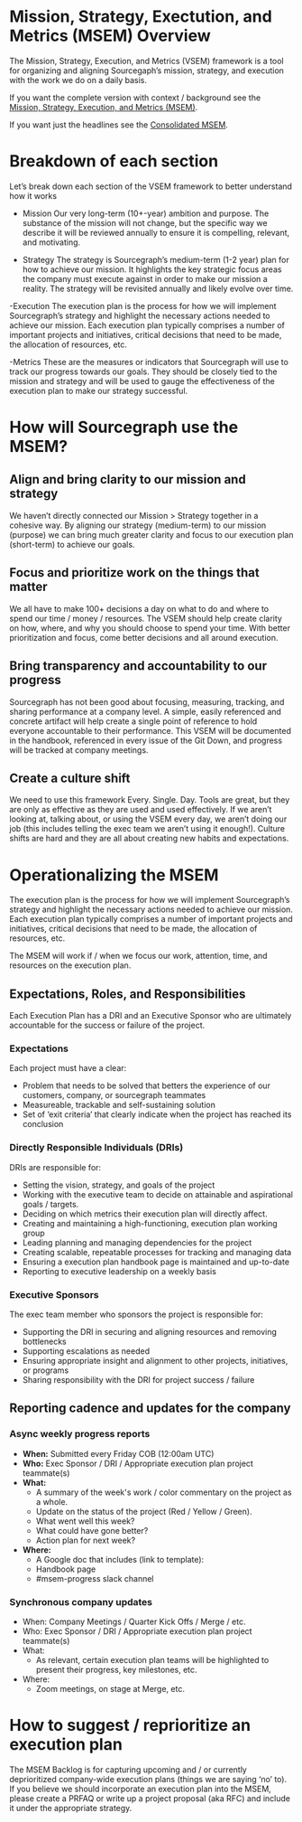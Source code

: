 # Mission, Strategy, Exectution, and Metrics (MSEM) Overview

The Mission, Strategy, Execution, and Metrics (VSEM) framework is a tool for organizing and aligning Sourcegaph’s mission, strategy, and execution with the work we do on a daily basis.

If you want the complete version with context / background see the [Mission, Strategy, Execution, and Metrics (MSEM)](https://docs.google.com/document/u/0/d/1ZgGq3Ox1c1i_3z1z-zLANVDkj2iif_ZUPFq5NvZmAis/edit).

If you want just the headlines see the [Consolidated MSEM](https://docs.google.com/document/u/0/d/1B5RXpMB3GbE44BgQh1gEH2QwT2EX_eVLw6Opw3y4WHY/edit).

# Breakdown of each section

Let’s break down each section of the VSEM framework to better understand how it works

- Mission
  Our very long-term (10+-year) ambition and purpose. The substance of the mission will not change, but the specific way we describe it will be reviewed annually to ensure it is compelling, relevant, and motivating.

- Strategy
  The strategy is Sourcegraph’s medium-term (1-2 year) plan for how to achieve our mission. It highlights the key strategic focus areas the company must execute against in order to make our mission a reality. The strategy will be revisited annually and likely evolve over time.

-Execution
The execution plan is the process for how we will implement Sourcegraph’s strategy and highlight the necessary actions needed to achieve our mission. Each execution plan typically comprises a number of important projects and initiatives, critical decisions that need to be made, the allocation of resources, etc.

-Metrics
These are the measures or indicators that Sourcegraph will use to track our progress towards our goals. They should be closely tied to the mission and strategy and will be used to gauge the effectiveness of the execution plan to make our strategy successful.

# How will Sourcegraph use the MSEM?

## Align and bring clarity to our mission and strategy

We haven’t directly connected our Mission > Strategy together in a cohesive way. By aligning our strategy (medium-term) to our mission (purpose) we can bring much greater clarity and focus to our execution plan (short-term) to achieve our goals.

## Focus and prioritize work on the things that matter

We all have to make 100+ decisions a day on what to do and where to spend our time / money / resources. The VSEM should help create clarity on how, where, and why you should choose to spend your time. With better prioritization and focus, come better decisions and all around execution.

## Bring transparency and accountability to our progress

Sourcegraph has not been good about focusing, measuring, tracking, and sharing performance at a company level. A simple, easily referenced and concrete artifact will help create a single point of reference to hold everyone accountable to their performance. This VSEM will be documented in the handbook, referenced in every issue of the Git Down, and progress will be tracked at company meetings.

## Create a culture shift

We need to use this framework Every. Single. Day. Tools are great, but they are only as effective as they are used and used effectively. If we aren’t looking at, talking about, or using the VSEM every day, we aren’t doing our job (this includes telling the exec team we aren’t using it enough!). Culture shifts are hard and they are all about creating new habits and expectations.

# Operationalizing the MSEM

The execution plan is the process for how we will implement Sourcegraph’s strategy and highlight the necessary actions needed to achieve our mission. Each execution plan typically comprises a number of important projects and initiatives, critical decisions that need to be made, the allocation of resources, etc.

The MSEM will work if / when we focus our work, attention, time, and resources on the execution plan.

## Expectations, Roles, and Responsibilities

Each Execution Plan has a DRI and an Executive Sponsor who are ultimately accountable for the success or failure of the project.

### Expectations

Each project must have a clear:

- Problem that needs to be solved that betters the experience of our customers, company, or sourcegraph teammates
- Measureable, trackable and self-sustaining solution
- Set of ‘exit criteria’ that clearly indicate when the project has reached its conclusion

### Directly Responsible Individuals (DRIs)

DRIs are responsible for:

- Setting the vision, strategy, and goals of the project
- Working with the executive team to decide on attainable and aspirational goals / targets.
- Deciding on which metrics their execution plan will directly affect.
- Creating and maintaining a high-functioning, execution plan working group
- Leading planning and managing dependencies for the project
- Creating scalable, repeatable processes for tracking and managing data
- Ensuring a execution plan handbook page is maintained and up-to-date
- Reporting to executive leadership on a weekly basis

### Executive Sponsors

The exec team member who sponsors the project is responsible for:

- Supporting the DRI in securing and aligning resources and removing bottlenecks
- Supporting escalations as needed
- Ensuring appropriate insight and alignment to other projects, initiatives, or programs
- Sharing responsibility with the DRI for project success / failure

## Reporting cadence and updates for the company

### Async weekly progress reports

- **When:** Submitted every Friday COB (12:00am UTC)
- **Who:** Exec Sponsor / DRI / Appropriate execution plan project teammate(s)
- **What:**
  - A summary of the week's work / color commentary on the project as a whole.
  - Update on the status of the project (Red / Yellow / Green).
  - What went well this week?
  - What could have gone better?
  - Action plan for next week?
- **Where:**
  - A Google doc that includes (link to template):
  - Handbook page
  - #msem-progress slack channel

### Synchronous company updates

- When: Company Meetings / Quarter Kick Offs / Merge / etc.
- Who: Exec Sponsor / DRI / Appropriate execution plan project teammate(s)
- What:
  - As relevant, certain execution plan teams will be highlighted to present their progress, key milestones, etc.
- Where:
  - Zoom meetings, on stage at Merge, etc.

# How to suggest / reprioritize an execution plan

The MSEM Backlog is for capturing upcoming and / or currently deprioritized company-wide execution plans (things we are saying ‘no’ to). If you believe we should incorporate an execution plan into the MSEM, please create a PRFAQ or write up a project proposal (aka RFC) and include it under the appropriate strategy.
